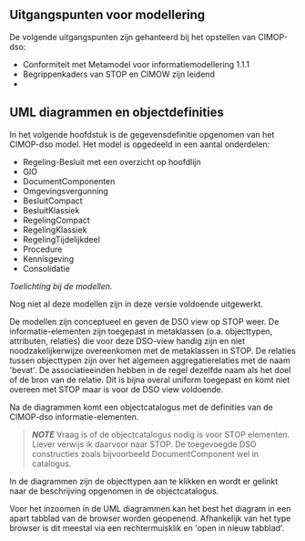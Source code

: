 Uitgangspunten voor modellering
-----------------

De volgende uitgangspunten zijn gehanteerd bij het opstellen van CIMOP-dso:

- Conformiteit met Metamodel voor informatiemodellering 1.1.1
- Begrippenkaders van STOP en CIMOW zijn leidend
- 

UML diagrammen en objectdefinities
-----------------

In het volgende hoofdstuk is de gegevensdefinitie opgenomen van het CIMOP-dso model. Het model is opgedeeld in een aantal onderdelen:
- Regeling-Besluit met een overzicht op hoofdlijn
- GIO
- DocumentComponenten
- Omgevingsvergunning
- BesluitCompact
- BesluitKlassiek
- RegelingCompact
- RegelingKlassiek
- RegelingTijdelijkdeel
- Procedure
- Kennisgeving
- Consolidatie

*Toelichting bij de modellen.*

Nog niet al deze modellen zijn in deze versie voldoende uitgewerkt.

De modellen zijn conceptueel en geven de DSO view op STOP weer. De informatie-elementen zijn toegepast in metaklassen (o.a. objecttypen, attributen, relaties) die voor deze DSO-view handig zijn en niet noodzakelijkerwijze overeenkomen met de metaklassen in STOP. De relaties tussen objecttypen zijn over het algemeen aggregatierelaties met de naam 'bevat'. De associatieeinden hebben in de regel dezelfde naam als het doel of de bron van de relatie. Dit is bijna overal uniform toegepast en komt niet overeen met STOP maar is voor de DSO view voldoende.

Na de diagrammen komt een objectcatalogus met de definities van de CIMOP-dso informatie-elementen.


> **_NOTE_**
Vraag is of de objectcatalogus nodig is voor STOP elementen. Liever verwijs ik daarvoor naar STOP. De toegevoegde DSO constructies zoals bijvoorbeeld DocumentComponent wel in catalogus.


In de diagrammen zijn de objecttypen aan te klikken en wordt er gelinkt naar de beschrijving opgenomen in de objectcatalogus.

Voor het inzoomen in de UML diagrammen kan het best het diagram in een apart tabblad van de browser worden geopenend. Afhankelijk van het type browser is dit meestal via een rechtermuisklik en 'open in nieuw tabblad'.